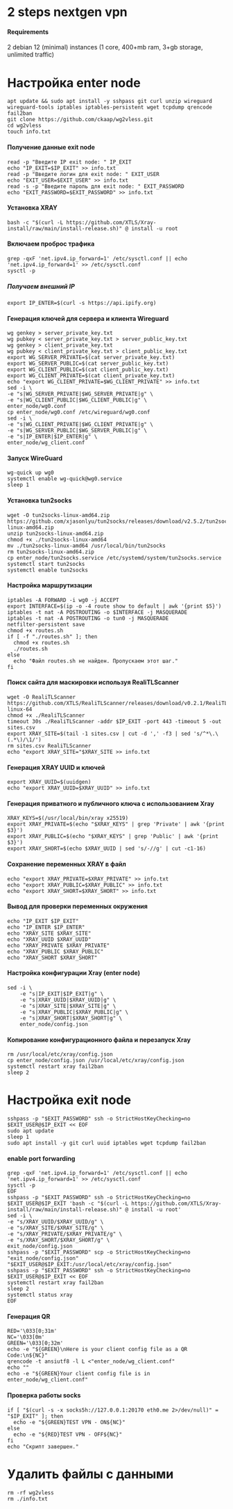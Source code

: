 # 2 steps nextgen vpn

#### Requirements
2 debian 12 (minimal) instances (1 core, 400+mb ram, 3+gb storage, unlimited traffic)

# Настройка enter node
    apt update && sudo apt install -y sshpass git curl unzip wireguard wireguard-tools iptables iptables-persistent wget tcpdump qrencode fail2ban  
    git clone https://github.com/ckaap/wg2vless.git
    cd wg2vless
    touch info.txt
#### Получение данные exit node
    read -p "Введите IP exit node: " IP_EXIT
    echo "IP_EXIT=$IP_EXIT" >> info.txt
    read -p "Введите логин для exit node: " EXIT_USER
    echo "EXIT_USER=$EXIT_USER" >> info.txt
    read -s -p "Введите пароль для exit node: " EXIT_PASSWORD
    echo "EXIT_PASSWORD=$EXIT_PASSWORD" >> info.txt
#### Установка XRAY
    bash -c "$(curl -L https://github.com/XTLS/Xray-install/raw/main/install-release.sh)" @ install -u root
#### Включаем проброс трафика
    grep -qxF 'net.ipv4.ip_forward=1' /etc/sysctl.conf || echo 'net.ipv4.ip_forward=1' >> /etc/sysctl.conf
    sysctl -p
##### Получаем внешний IP
    export IP_ENTER=$(curl -s https://api.ipify.org)
#### Генерация ключей для сервера и клиента Wireguard
    wg genkey > server_private_key.txt
    wg pubkey < server_private_key.txt > server_public_key.txt
    wg genkey > client_private_key.txt
    wg pubkey < client_private_key.txt > client_public_key.txt
    export WG_SERVER_PRIVATE=$(cat server_private_key.txt)
    export WG_SERVER_PUBLIC=$(cat server_public_key.txt)
    export WG_CLIENT_PUBLIC=$(cat client_public_key.txt)
    export WG_CLIENT_PRIVATE=$(cat client_private_key.txt)
    echo "export WG_CLIENT_PRIVATE=$WG_CLIENT_PRIVATE" >> info.txt
    sed -i \
	-e "s|WG_SERVER_PRIVATE|$WG_SERVER_PRIVATE|g" \
	-e "s|WG_CLIENT_PUBLIC|$WG_CLIENT_PUBLIC|g" \
	enter_node/wg0.conf
    cp enter_node/wg0.conf /etc/wireguard/wg0.conf
    sed -i \
	-e "s|WG_CLIENT_PRIVATE|$WG_CLIENT_PRIVATE|g" \
	-e "s|WG_SERVER_PUBLIC|$WG_SERVER_PUBLIC|g" \
	-e "s|IP_ENTER|$IP_ENTER|g" \
	enter_node/wg_client.conf
#### Запуск WireGuard
    wg-quick up wg0
    systemctl enable wg-quick@wg0.service
    sleep 1
#### Установка tun2socks
    wget -O tun2socks-linux-amd64.zip https://github.com/xjasonlyu/tun2socks/releases/download/v2.5.2/tun2socks-linux-amd64.zip
    unzip tun2socks-linux-amd64.zip
    chmod +x ./tun2socks-linux-amd64
    mv ./tun2socks-linux-amd64 /usr/local/bin/tun2socks
    rm tun2socks-linux-amd64.zip
    cp enter_node/tun2socks.service /etc/systemd/system/tun2socks.service
    systemctl start tun2socks
    systemctl enable tun2socks
#### Настройка маршрутизации
    iptables -A FORWARD -i wg0 -j ACCEPT
    export INTERFACE=$(ip -o -4 route show to default | awk '{print $5}')
    iptables -t nat -A POSTROUTING -o $INTERFACE -j MASQUERADE
    iptables -t nat -A POSTROUTING -o tun0 -j MASQUERADE
    netfilter-persistent save
    chmod +x routes.sh
    if [ -f "./routes.sh" ]; then
      chmod +x routes.sh
      ./routes.sh
    else
      echo "Файл routes.sh не найден. Пропускаем этот шаг."
    fi
#### Поиск сайта для маскировки используя RealiTLScanner
	wget -O RealiTLScanner https://github.com/XTLS/RealiTLScanner/releases/download/v0.2.1/RealiTLScanner-linux-64
	chmod +x ./RealiTLScanner
	timeout 30s ./RealiTLScanner -addr $IP_EXIT -port 443 -timeout 5 -out sites.csv
	export XRAY_SITE=$(tail -1 sites.csv | cut -d ',' -f3 | sed 's/^*\.\(.*\)/\1/')
	rm sites.csv RealiTLScanner
	echo "export XRAY_SITE="$XRAY_SITE >> info.txt
#### Генерация XRAY UUID и ключей
	export XRAY_UUID=$(uuidgen)
	echo "export XRAY_UUID=$XRAY_UUID" >> info.txt
#### Генерация приватного и публичного ключа с использованием Xray
	XRAY_KEYS=$(/usr/local/bin/xray x25519)
	export XRAY_PRIVATE=$(echo "$XRAY_KEYS" | grep 'Private' | awk '{print $3}')
	export XRAY_PUBLIC=$(echo "$XRAY_KEYS" | grep 'Public' | awk '{print $3}')
	export XRAY_SHORT=$(echo $XRAY_UUID | sed 's/-//g' | cut -c1-16)
#### Сохранение переменных XRAY в файл
	echo "export XRAY_PRIVATE=$XRAY_PRIVATE" >> info.txt
	echo "export XRAY_PUBLIC=$XRAY_PUBLIC" >> info.txt
	echo "export XRAY_SHORT=$XRAY_SHORT" >> info.txt
#### Вывод для проверки переменных окружения
	echo "IP_EXIT $IP_EXIT"
	echo "IP_ENTER $IP_ENTER"
	echo "XRAY_SITE $XRAY_SITE"
	echo "XRAY_UUID $XRAY_UUID"
	echo "XRAY_PRIVATE $XRAY_PRIVATE"
	echo "XRAY_PUBLIC $XRAY_PUBLIC"
	echo "XRAY_SHORT $XRAY_SHORT"
#### Настройка конфигурации Xray (enter node)
	sed -i \
		-e "s|IP_EXIT|$IP_EXIT|g" \
		-e "s|XRAY_UUID|$XRAY_UUID|g" \
		-e "s|XRAY_SITE|$XRAY_SITE|g" \
		-e "s|XRAY_PUBLIC|$XRAY_PUBLIC|g" \
		-e "s|XRAY_SHORT|$XRAY_SHORT|g" \
		enter_node/config.json
#### Копирование конфигурационного файла и перезапуск Xray
    rm /usr/local/etc/xray/config.json
    cp enter_node/config.json /usr/local/etc/xray/config.json
    systemctl restart xray fail2ban
    sleep 2
# Настройка exit node
    sshpass -p "$EXIT_PASSWORD" ssh -o StrictHostKeyChecking=no $EXIT_USER@$IP_EXIT << EOF
    sudo apt update
    sleep 1
    sudo apt install -y git curl uuid iptables wget tcpdump fail2ban
#### enable port forwarding
    grep -qxF 'net.ipv4.ip_forward=1' /etc/sysctl.conf || echo 'net.ipv4.ip_forward=1' >> /etc/sysctl.conf
    sysctl -p
    EOF
    sshpass -p "$EXIT_PASSWORD" ssh -o StrictHostKeyChecking=no $EXIT_USER@$IP_EXIT 'bash -c "$(curl -L https://github.com/XTLS/Xray-install/raw/main/install-release.sh)" @ install -u root'
    sed -i \
	-e "s/XRAY_UUID/$XRAY_UUID/g" \
	-e "s/XRAY_SITE/$XRAY_SITE/g" \
	-e "s/XRAY_PRIVATE/$XRAY_PRIVATE/g" \
	-e "s/XRAY_SHORT/$XRAY_SHORT/g" \
	exit_node/config.json
    sshpass -p "$EXIT_PASSWORD" scp -o StrictHostKeyChecking=no "exit_node/config.json" "$EXIT_USER@$IP_EXIT:/usr/local/etc/xray/config.json"
    sshpass -p "$EXIT_PASSWORD" ssh -o StrictHostKeyChecking=no $EXIT_USER@$IP_EXIT << EOF
    systemctl restart xray fail2ban
    sleep 2
    systemctl status xray
    EOF 
#### Генерация QR
    RED='\033[0;31m'
    NC='\033[0m'
    GREEN='\033[0;32m'
    echo -e "${GREEN}\nHere is your client config file as a QR Code:\n${NC}"
    qrencode -t ansiutf8 -l L <"enter_node/wg_client.conf"
    echo ""
    echo -e "${GREEN}Your client config file is in enter_node/wg_client.conf"
#### Проверка работы socks
    if [ "$(curl -s -x socks5h://127.0.0.1:20170 eth0.me 2>/dev/null)" = "$IP_EXIT" ]; then
      echo -e "${GREEN}TEST VPN - ON${NC}"
    else
      echo -e "${RED}TEST VPN - OFF${NC}"
    fi
    echo "Скрипт завершен."
# Удалить файлы с данными
    rm -rf wg2vless
    rm ./info.txt
